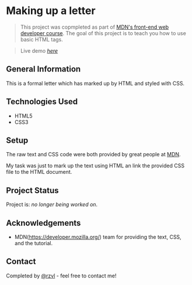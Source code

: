 # Making up a letter

> This project was copmpleted as part of [MDN's front-end web developer course](https://developer.mozilla.org/en-US/docs/Learn/HTML/Introduction_to_HTML/Marking_up_a_letter).
The goal of this project is to teach you how to use basic HTML tags.

> Live demo [_here_](#)


## General Information

This is a formal letter which has marked up by HTML and styled with CSS.


## Technologies Used

- HTML5
- CSS3


## Setup

The raw text and CSS code were both provided by great people at 
[MDN](https://developer.mozilla.org/).

My task was just to mark up the text using HTML an link the provided CSS file to
the HTML document.


## Project Status

Project is: _no longer being worked on_.


## Acknowledgements

- MDN(https://developer.mozilla.org/) team for providing the text, CSS, and the
tutorial.


## Contact
Completed by [@rzvl](https://github.com/rzvl) - feel free to contact me!
